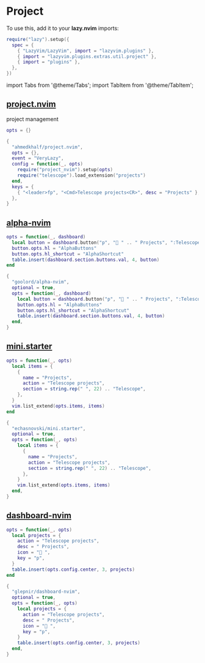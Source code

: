 # Project

<!-- plugins:start -->

To use this, add it to your **lazy.nvim** imports:

```lua title="lua/config/lazy.lua" {4}
require("lazy").setup({
  spec = {
    { "LazyVim/LazyVim", import = "lazyvim.plugins" },
    { import = "lazyvim.plugins.extras.util.project" },
    { import = "plugins" },
  },
})
```

import Tabs from '@theme/Tabs';
import TabItem from '@theme/TabItem';

## [project.nvim](https://github.com/ahmedkhalf/project.nvim)

 project management


<Tabs>

<TabItem value="opts" label="Options">

```lua
opts = {}
```

</TabItem>


<TabItem value="code" label="Full Spec">

```lua
{
  "ahmedkhalf/project.nvim",
  opts = {},
  event = "VeryLazy",
  config = function(_, opts)
    require("project_nvim").setup(opts)
    require("telescope").load_extension("projects")
  end,
  keys = {
    { "<leader>fp", "<Cmd>Telescope projects<CR>", desc = "Projects" },
  },
}
```

</TabItem>

</Tabs>

## [alpha-nvim](https://github.com/goolord/alpha-nvim)

<Tabs>

<TabItem value="opts" label="Options">

```lua
opts = function(_, dashboard)
  local button = dashboard.button("p", " " .. " Projects", ":Telescope projects <CR>")
  button.opts.hl = "AlphaButtons"
  button.opts.hl_shortcut = "AlphaShortcut"
  table.insert(dashboard.section.buttons.val, 4, button)
end
```

</TabItem>


<TabItem value="code" label="Full Spec">

```lua
{
  "goolord/alpha-nvim",
  optional = true,
  opts = function(_, dashboard)
    local button = dashboard.button("p", " " .. " Projects", ":Telescope projects <CR>")
    button.opts.hl = "AlphaButtons"
    button.opts.hl_shortcut = "AlphaShortcut"
    table.insert(dashboard.section.buttons.val, 4, button)
  end,
}
```

</TabItem>

</Tabs>

## [mini.starter](https://github.com/echasnovski/mini.starter)

<Tabs>

<TabItem value="opts" label="Options">

```lua
opts = function(_, opts)
  local items = {
    {
      name = "Projects",
      action = "Telescope projects",
      section = string.rep(" ", 22) .. "Telescope",
    },
  }
  vim.list_extend(opts.items, items)
end
```

</TabItem>


<TabItem value="code" label="Full Spec">

```lua
{
  "echasnovski/mini.starter",
  optional = true,
  opts = function(_, opts)
    local items = {
      {
        name = "Projects",
        action = "Telescope projects",
        section = string.rep(" ", 22) .. "Telescope",
      },
    }
    vim.list_extend(opts.items, items)
  end,
}
```

</TabItem>

</Tabs>

## [dashboard-nvim](https://github.com/glepnir/dashboard-nvim)

<Tabs>

<TabItem value="opts" label="Options">

```lua
opts = function(_, opts)
  local projects = {
    action = "Telescope projects",
    desc = " Projects",
    icon = " ",
    key = "p",
  }
  table.insert(opts.config.center, 3, projects)
end
```

</TabItem>


<TabItem value="code" label="Full Spec">

```lua
{
  "glepnir/dashboard-nvim",
  optional = true,
  opts = function(_, opts)
    local projects = {
      action = "Telescope projects",
      desc = " Projects",
      icon = " ",
      key = "p",
    }
    table.insert(opts.config.center, 3, projects)
  end,
}
```

</TabItem>

</Tabs>

<!-- plugins:end -->
